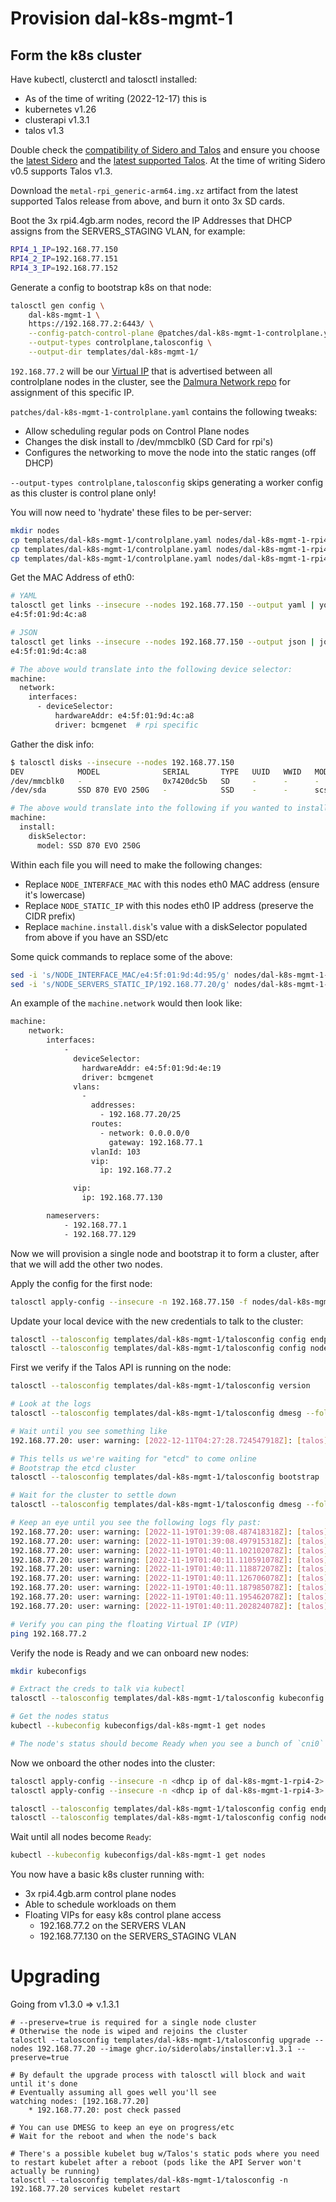 # Provision dal-k8s-mgmt-1

## Form the k8s cluster
Have kubectl, clusterctl and talosctl installed:
  * As of the time of writing (2022-12-17) this is
  * kubernetes v1.26
  * clusterapi v1.3.1
  * talos v1.3

Double check the [compatibility of Sidero and Talos](https://github.com/siderolabs/sidero#compatibility-with-cluster-api-and-kubernetes-versions) and ensure you choose the [latest Sidero](https://github.com/siderolabs/sidero/releases/latest) and the [latest supported Talos](https://github.com/siderolabs/talos/releases). At the time of writing Sidero v0.5 supports Talos v1.3.

Download the `metal-rpi_generic-arm64.img.xz` artifact from the latest supported Talos release from above, and burn it onto 3x SD cards.

Boot the 3x rpi4.4gb.arm nodes, record the IP Addresses that DHCP assigns from the SERVERS_STAGING VLAN, for example:
```bash
RPI4_1_IP=192.168.77.150
RPI4_2_IP=192.168.77.151
RPI4_3_IP=192.168.77.152
```

Generate a config to bootstrap k8s on that node:
```bash
talosctl gen config \
    dal-k8s-mgmt-1 \
    https://192.168.77.2:6443/ \
    --config-patch-control-plane @patches/dal-k8s-mgmt-1-controlplane.yaml \
    --output-types controlplane,talosconfig \
    --output-dir templates/dal-k8s-mgmt-1/
```

`192.168.77.2` will be our [Virtual IP](https://www.talos.dev/v1.3/talos-guides/network/vip/) that is advertised between all controlplane nodes in the cluster, see the [Dalmura Network repo](https://github.com/dalmura/network/blob/main/sites/indigo/networks.yml#L52) for assignment of this specific IP.

`patches/dal-k8s-mgmt-1-controlplane.yaml` contains the following tweaks:
* Allow scheduling regular pods on Control Plane nodes
* Changes the disk install to /dev/mmcblk0 (SD Card for rpi's)
* Configures the networking to move the node into the static ranges (off DHCP)

`--output-types controlplane,talosconfig` skips generating a worker config as this cluster is control plane only!

You will now need to 'hydrate' these files to be per-server:
```bash
mkdir nodes
cp templates/dal-k8s-mgmt-1/controlplane.yaml nodes/dal-k8s-mgmt-1-rpi4-1.yaml
cp templates/dal-k8s-mgmt-1/controlplane.yaml nodes/dal-k8s-mgmt-1-rpi4-2.yaml
cp templates/dal-k8s-mgmt-1/controlplane.yaml nodes/dal-k8s-mgmt-1-rpi4-3.yaml
```

Get the MAC Address of eth0:
```bash
# YAML
talosctl get links --insecure --nodes 192.168.77.150 --output yaml | yq 'select(.metadata.id == "eth0").spec.hardwareAddr'
e4:5f:01:9d:4c:a8

# JSON
talosctl get links --insecure --nodes 192.168.77.150 --output json | jq -r 'select(.metadata.id == "eth0").spec.hardwareAddr'
e4:5f:01:9d:4c:a8

# The above would translate into the following device selector:
machine:
  network:
    interfaces:
      - deviceSelector:
          hardwareAddr: e4:5f:01:9d:4c:a8
          driver: bcmgenet  # rpi specific
```

Gather the disk info:
```bash
$ talosctl disks --insecure --nodes 192.168.77.150
DEV            MODEL              SERIAL       TYPE   UUID   WWID   MODALIAS      NAME    SIZE     BUS_PATH
/dev/mmcblk0   -                  0x7420dc5b   SD     -      -      -             SM32G   32 GB    /platform/emmc2bus/fe340000.mmc/mmc_host/mmc0/mmc0:aaaa/
/dev/sda       SSD 870 EVO 250G   -            SSD    -      -      scsi:t-0x00   -       250 GB   /platform/scb/fd500000.pcie/pci0000:00/0000:00:00.0/0000:01:00.0/usb4/4-2/4-2:1.0/host0/target0:0:0/0:0:0:0/

# The above would translate into the following if you wanted to install onto the SSD
machine:
  install:
    diskSelector:
      model: SSD 870 EVO 250G
```

Within each file you will need to make the following changes:
* Replace `NODE_INTERFACE_MAC` with this nodes eth0 MAC address (ensure it's lowercase)
* Replace `NODE_STATIC_IP` with this nodes eth0 IP address (preserve the CIDR prefix)
* Replace `machine.install.disk`'s value with a diskSelector populated from above if you have an SSD/etc

Some quick commands to replace some of the above:
```bash
sed -i 's/NODE_INTERFACE_MAC/e4:5f:01:9d:4d:95/g' nodes/dal-k8s-mgmt-1-rpi4-1.yaml
sed -i 's/NODE_SERVERS_STATIC_IP/192.168.77.20/g' nodes/dal-k8s-mgmt-1-rpi4-1.yaml
```

An example of the `machine.network` would then look like:
```bash
machine:
    network:
        interfaces:
            -
              deviceSelector:
                hardwareAddr: e4:5f:01:9d:4e:19
                driver: bcmgenet
              vlans:
                -
                  addresses:
                    - 192.168.77.20/25
                  routes:
                    - network: 0.0.0.0/0
                      gateway: 192.168.77.1
                  vlanId: 103
                  vip:
                    ip: 192.168.77.2

              vip:
                ip: 192.168.77.130

        nameservers:
            - 192.168.77.1
            - 192.168.77.129
```

Now we will provision a single node and bootstrap it to form a cluster, after that we will add the other two nodes.

Apply the config for the first node:
```bash
talosctl apply-config --insecure -n 192.168.77.150 -f nodes/dal-k8s-mgmt-1-rpi4-1.yaml
```

Update your local device with the new credentials to talk to the cluster:
```bash
talosctl --talosconfig templates/dal-k8s-mgmt-1/talosconfig config endpoints 192.168.77.20
talosctl --talosconfig templates/dal-k8s-mgmt-1/talosconfig config nodes 192.168.77.20
```

First we verify if the Talos API is running on the node:
```bash
talosctl --talosconfig templates/dal-k8s-mgmt-1/talosconfig version

# Look at the logs
talosctl --talosconfig templates/dal-k8s-mgmt-1/talosconfig dmesg --follow

# Wait until you see something like 
192.168.77.20: user: warning: [2022-12-11T04:27:28.724547918Z]: [talos] task startAllServices (1/1): service "etcd" to be "up", service "kubelet" to be "up"

# This tells us we're waiting for "etcd" to come online
# Bootstrap the etcd cluster
talosctl --talosconfig templates/dal-k8s-mgmt-1/talosconfig bootstrap

# Wait for the cluster to settle down
talosctl --talosconfig templates/dal-k8s-mgmt-1/talosconfig dmesg --follow

# Keep an eye until you see the following logs fly past:
192.168.77.20: user: warning: [2022-11-19T01:39:08.487418318Z]: [talos] phase labelControlPlane (17/19): done, 1m43.004679272s
192.168.77.20: user: warning: [2022-11-19T01:39:08.497915318Z]: [talos] phase uncordon (18/19): 1 tasks(s)
192.168.77.20: user: warning: [2022-11-19T01:40:11.102102078Z]: [talos] task uncordonNode (1/1): done, 1m2.212281572s
192.168.77.20: user: warning: [2022-11-19T01:40:11.110591078Z]: [talos] phase uncordon (18/19): done, 1m2.228608374s
192.168.77.20: user: warning: [2022-11-19T01:40:11.118872078Z]: [talos] phase bootloader (19/19): 1 tasks(s)
192.168.77.20: user: warning: [2022-11-19T01:40:11.126706078Z]: [talos] task updateBootloader (1/1): starting
192.168.77.20: user: warning: [2022-11-19T01:40:11.187985078Z]: [talos] task updateBootloader (1/1): done, 61.278313ms
192.168.77.20: user: warning: [2022-11-19T01:40:11.195462078Z]: [talos] phase bootloader (19/19): done, 76.612441ms
192.168.77.20: user: warning: [2022-11-19T01:40:11.202824078Z]: [talos] boot sequence: done: 4m26.855228102s

# Verify you can ping the floating Virtual IP (VIP)
ping 192.168.77.2
```

Verify the node is Ready and we can onboard new nodes:
```bash
mkdir kubeconfigs

# Extract the creds to talk via kubectl
talosctl --talosconfig templates/dal-k8s-mgmt-1/talosconfig kubeconfig kubeconfigs/dal-k8s-mgmt-1

# Get the nodes status
kubectl --kubeconfig kubeconfigs/dal-k8s-mgmt-1 get nodes

# The node's status should become Ready when you see a bunch of `cni0` related logs appear after the above
```

Now we onboard the other nodes into the cluster:
```bash
talosctl apply-config --insecure -n <dhcp ip of dal-k8s-mgmt-1-rpi4-2> -f nodes/dal-k8s-mgmt-1-rpi4-2.yaml
talosctl apply-config --insecure -n <dhcp ip of dal-k8s-mgmt-1-rpi4-3> -f nodes/dal-k8s-mgmt-1-rpi4-3.yaml

talosctl --talosconfig templates/dal-k8s-mgmt-1/talosconfig config endpoints 192.168.77.20 192.168.77.21 192.168.77.22
talosctl --talosconfig templates/dal-k8s-mgmt-1/talosconfig config nodes 192.168.77.20 192.168.77.21 192.168.77.22
```

Wait until all nodes become `Ready`:
```bash
kubectl --kubeconfig kubeconfigs/dal-k8s-mgmt-1 get nodes
```

You now have a basic k8s cluster running with:
* 3x rpi4.4gb.arm control plane nodes
* Able to schedule workloads on them
* Floating VIPs for easy k8s control plane access
  * 192.168.77.2 on the SERVERS VLAN
  * 192.168.77.130 on the SERVERS_STAGING VLAN


# Upgrading

Going from v1.3.0 => v.1.3.1
```
# --preserve=true is required for a single node cluster
# Otherwise the node is wiped and rejoins the cluster
talosctl --talosconfig templates/dal-k8s-mgmt-1/talosconfig upgrade --nodes 192.168.77.20 --image ghcr.io/siderolabs/installer:v1.3.1 --preserve=true

# By default the upgrade process with talosctl will block and wait until it's done
# Eventually assuming all goes well you'll see
watching nodes: [192.168.77.20]
    * 192.168.77.20: post check passed

# You can use DMESG to keep an eye on progress/etc
# Wait for the reboot and when the node's back

# There's a possible kubelet bug w/Talos's static pods where you need to restart kubelet after a reboot (pods like the API Server won't actually be running)
talosctl --talosconfig templates/dal-k8s-mgmt-1/talosconfig -n 192.168.77.20 services kubelet restart
```
